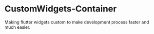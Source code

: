 # CustomWidgets-Container
Making flutter widgets custom to make development process faster and much easier.
